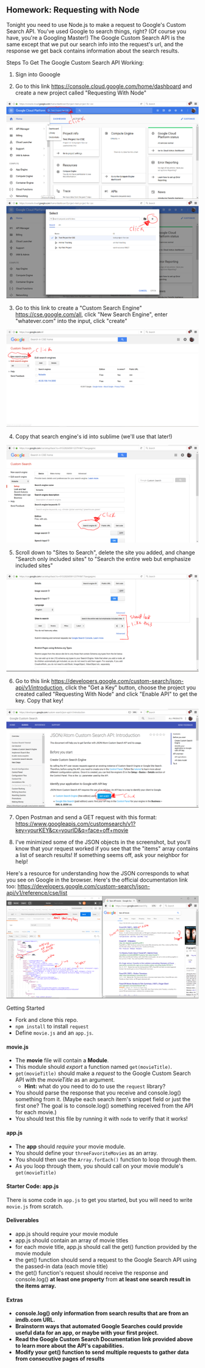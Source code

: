 <!--Do not code this at all, but make sure devs answer how we're going to do each of these steps -->

## Homework: Requesting with Node

Tonight you need to use Node.js to make a request to Google's Custom Search API. You've used Google to search things, right? (Of course you have, you're a Googling Master!) The Google Custom Search API is the same except that we put our search info into the request's url, and the response we get back contains information about the search results.

Steps To Get The Google Custom Search API Working:
1. Sign into Gooogle

2. Go to this link https://console.cloud.google.com/home/dashboard and create a new project called "Requesting With Node"
<img src="readMeImages/createProject1.PNG">
<img src="readMeImages/createProject2.PNG">

3. Go to this link to create a "Custom Search Engine" https://cse.google.com/all, click "New Search Engine", enter "whatever.com" into the input, click "create"
<img src="readMeImages/newSearchEngine.PNG">

4. Copy that search engine's id into sublime (we'll use that later!)
<img src="readMeImages/searchEngineId.PNG">

5. Scroll down to "Sites to Search", delete the site you added, and change "Search only included sites" to "Search the entire web but emphasize included sites"
<img src="readMeImages/sitesToSearch.PNG">

6. Go to this link https://developers.google.com/custom-search/json-api/v1/introduction, click the "Get a Key" button, choose the project you created called "Requesting With Node" and click "Enable API" to get the key. Copy that key!
<img src="readMeImages/enableAPI.PNG">

7. Open Postman and send a GET request with this format: 
https://www.googleapis.com/customsearch/v1?key=yourKEY&cx=yourID&q=face+off+movie

8. I've minimized some of the JSON objects in the screenshot, but you'll know that your request worked if you see that the "items" array contains a list of search results! If something seems off, ask your neighbor for help!

Here's a resource for understanding how the JSON corresponds to what you see on Google in the browser. Here's the official documentation link too: https://developers.google.com/custom-search/json-api/v1/reference/cse/list 
<img src="readMeImages/comparison.PNG">

Getting Started
- Fork and clone this repo.
- `npm install` to install `request`
- Define `movie.js` and an `app.js`.

#### movie.js

- The **movie** file will contain a **Module**.
- This module should *export* a function named `get(movieTitle)`.
- `get(movieTitle)` should make a *request* to the Google Custom Search API with the *movieTitle* as an argument.
	- **Hint:** what do you need to do to use the `request` library?
- You should parse the response that you receive and console.log() something from it. (Maybe each search item's snippet field or just the first one? The goal is to console.log() something received from the API for each movie.)
- You should test this file by running it with `node` to verify that it works!

#### app.js

- The **app** should *require* your movie module.
- You should define your `threeFavoriteMovies` as an array.
- You should then use the `Array.forEach()` function to loop through them.
- As you loop through them, you should call on your movie module's `get(movieTitle)`


#### Starter Code: app.js

There is some code in `app.js` to get you started, but you will need to write `movie.js` from scratch.

#### Deliverables

- app.js should require your movie module
- app.js should contain an array of movie titles
- for each movie title, app.js should call the get() function provided by the movie module
- the get() function should send a request to the Google Search API using the passed-in data (each movie title)
- the get() function's request should receive the response and console.log() <b>at least one property</b> from <b>at least one search result</n> in the items array.

#### Extras

- console.log() only information from search results that are from an imdb.com URL.
- Brainstorm ways that automated Google Searches could provide useful data for an app, or maybe with your first project.
- Read the Google Custom Search Documentation link provided above to learn more about the API's capabilities.
- Modify your get() function to send multiple requests to gather data from consecutive pages of results
